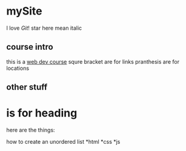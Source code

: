 mySite
======

I love *Git*!
star here mean italic

## course intro

this is a [web dev course](http://thenet.ca/1950)
squre bracket are for links
pranthesis are for locations

## other stuff
# is for heading

here are the things:
 
 how to create an unordered list
*html
*css
*js

